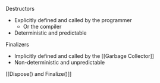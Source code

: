 Destructors
- Explicitly defined and called by the programmer 
	- Or the compiler
- Deterministic and predictable

Finalizers
- Implicitly defined and called by the [[Garbage Collector]]
- Non-deterministic and unpredictable

[[Dispose() and Finalize()]]